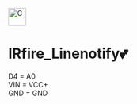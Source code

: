 <a href="https://docs.microsoft.com/en-us/cpp/?view=msvc-170" target="_blank" rel="noreferrer"><img src="https://raw.githubusercontent.com/danielcranney/readme-generator/main/public/icons/skills/c-colored.svg" width="36" height="36" alt="C" /></a>

# IRfire_Linenotify💕
D4 = A0                                                                                                                                                                                                                       
VIN = VCC+   
GND = GND
